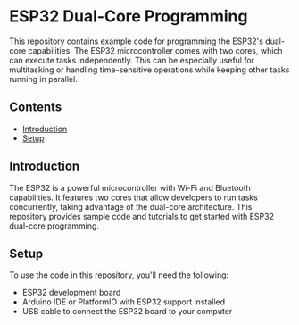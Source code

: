# ESP32 Dual-Core Programming

This repository contains example code for programming the ESP32's dual-core capabilities. The ESP32 microcontroller comes with two cores, which can execute tasks independently. This can be especially useful for multitasking or handling time-sensitive operations while keeping other tasks running in parallel.

## Contents

- [Introduction](#introduction)
- [Setup](#setup)

## Introduction

The ESP32 is a powerful microcontroller with Wi-Fi and Bluetooth capabilities. It features two cores that allow developers to run tasks concurrently, taking advantage of the dual-core architecture. This repository provides sample code and tutorials to get started with ESP32 dual-core programming.

## Setup

To use the code in this repository, you'll need the following:

- ESP32 development board
- Arduino IDE or PlatformIO with ESP32 support installed
- USB cable to connect the ESP32 board to your computer
